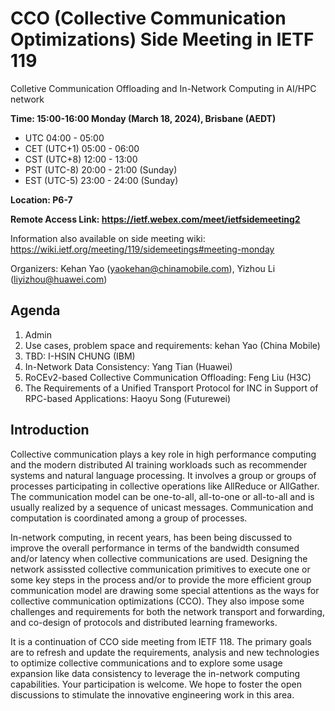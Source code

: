 # CCO (Collective Communication Optimizations) Side Meeting in IETF 119
Colletive Communication Offloading and In-Network Computing in AI/HPC network

**Time: 15:00-16:00 Monday (March 18, 2024), Brisbane (AEDT)**
  - UTC 04:00 - 05:00
  - CET (UTC+1) 05:00 - 06:00
  - CST (UTC+8) 12:00 - 13:00
  - PST (UTC-8) 20:00 - 21:00 (Sunday)
  - EST (UTC-5) 23:00 - 24:00 (Sunday)

**Location: P6-7**

**Remote Access Link:  https://ietf.webex.com/meet/ietfsidemeeting2**

Information also available on side meeting wiki: https://wiki.ietf.org/meeting/119/sidemeetings#meeting-monday

Organizers: Kehan Yao (yaokehan@chinamobile.com), Yizhou Li (liyizhou@huawei.com) 

## Agenda
1.	Admin 
2.	Use cases, problem space and requirements: kehan Yao (China Mobile)
3.	TBD: I-HSIN CHUNG (IBM)
4.	In-Network Data Consistency: Yang Tian (Huawei)
5.	RoCEv2-based Collective Communication Offloading: Feng Liu (H3C) 
6.	The Requirements of a Unified Transport Protocol for INC in Support of RPC-based Applications: Haoyu Song (Futurewei) 


## Introduction
Collective communication plays a key role in high performance computing and the modern distributed AI training workloads such as recommender systems and natural language processing.
It involves a group or groups of processes participating in collective operations like AllReduce or AllGather. The communication model can be one-to-all, all-to-one or all-to-all and is usually realized by a sequence of unicast messages. Communication and computation is coordinated among a group of processes. 

In-network computing, in recent years, has been being discussed to improve the overall performance in terms of the bandwidth consumed and/or latency when collective communications are used. Designing the network assissted collective communication primitives to execute one or some key steps in the process and/or to provide the more efficient group communication model are drawing some special attentions as the ways for collective communication optimizations (CCO). They also impose some challenges and requirements for both the network transport and forwarding, and co-design of protocols and distributed learning frameworks.

It is a continuation of CCO side meeting from IETF 118. The primary goals are to refresh and update the requirements, analysis and new technologies to optimize collective communications and to explore some usage expansion like data consistency to leverage the in-network computing capabilities. Your participation is welcome. We hope to foster the open discussions to stimulate the innovative engineering work in this area.

